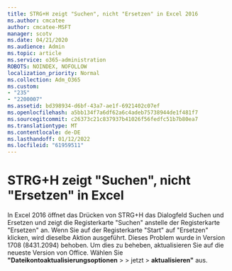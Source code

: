 ```yaml
---
title: STRG+H zeigt "Suchen", nicht "Ersetzen" in Excel 2016
ms.author: cmcatee
author: cmcatee-MSFT
manager: scotv
ms.date: 04/21/2020
ms.audience: Admin
ms.topic: article
ms.service: o365-administration
ROBOTS: NOINDEX, NOFOLLOW
localization_priority: Normal
ms.collection: Adm_O365
ms.custom:
- "235"
- "2200007"
ms.assetid: bd398934-d6bf-43a7-ae1f-6921402c07ef
ms.openlocfilehash: a5bb134f7a6df62a6c4adeb75738944de1f481f7
ms.sourcegitcommit: c26373c21c837937b41026f56fedfc51b7b80ea7
ms.translationtype: MT
ms.contentlocale: de-DE
ms.lasthandoff: 01/12/2022
ms.locfileid: "61959511"
---
```

# <a name="ctrlh-shows-find-not-replace-in-excel"></a>STRG+H zeigt "Suchen", nicht "Ersetzen" in Excel

In Excel 2016 öffnet das Drücken von STRG+H das Dialogfeld Suchen und Ersetzen und zeigt die Registerkarte "Suchen" anstelle der Registerkarte "Ersetzen" an. Wenn Sie auf der Registerkarte "Start" auf "Ersetzen" klicken, wird dieselbe Aktion ausgeführt. Dieses Problem wurde in Version 1708 (8431.2094) behoben. Um dies zu beheben, aktualisieren Sie auf die neueste Version von Office. Wählen Sie **"Dateikontoaktualisierungsoptionen** \>  \> jetzt  \> **aktualisieren"** aus.
  